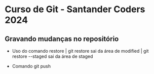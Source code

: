 # Curso de Git - Santander Coders 2024

## Gravando mudanças no repositório

* Uso do comando restore | git restore sai da área de modified | git restore --staged sai da área de staged

* Comando git push